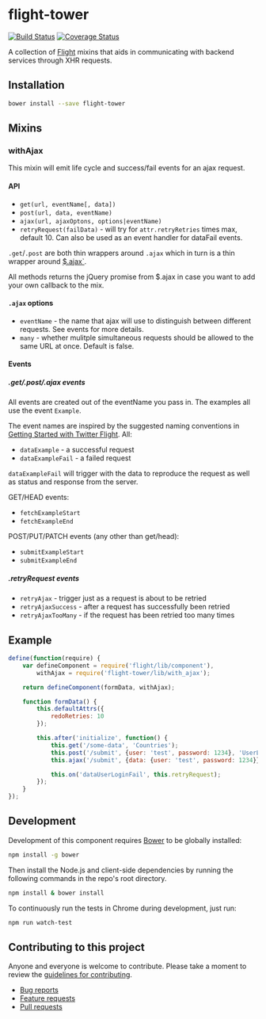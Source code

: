 # flight-tower

[![Build Status](https://secure.travis-ci.org/gaqzi/flight-tower.png)](http://travis-ci.org/gaqzi/flight-tower)
[![Coverage Status](https://coveralls.io/repos/gaqzi/flight-tower/badge.png)](https://coveralls.io/r/gaqzi/flight-tower)

A collection of [Flight](https://github.com/flightjs/flight) mixins
that aids in communicating with backend services through XHR requests.

## Installation

```bash
bower install --save flight-tower
```

## Mixins

### withAjax

This mixin will emit life cycle and success/fail events for an ajax request.

#### API

* `get(url, eventName[, data])`
* `post(url, data, eventName)`
* `ajax(url, ajaxOptons, options|eventName)`
* `retryRequest(failData)` - will try for `attr.retryRetries` times
  max, default 10. Can also be used as an event handler for dataFail
  events.

`.get`/`.post` are both thin wrappers around `.ajax` which in turn is
a thin wrapper around [$.ajax`](http://api.jquery.com/jQuery.ajax/).

All methods returns the jQuery promise from $.ajax in case you want to
add your own callback to the mix.

#### `.ajax` options

* `eventName` - the name that ajax will use to distinguish between
  different requests. See events for more details.
* `many` - whether mulitple simultaneous requests should be allowed to
  the same URL at once. Default is false.

#### Events

##### .get/.post/.ajax events
All events are created out of the eventName you pass in. The examples
all use the event `Example`.

The event names are inspired by the suggested naming conventions in
[Getting Started with Twitter Flight](http://amzn.to/1fUmc7o).
All:
* `dataExample` - a successful request
* `dataExampleFail` - a failed request

`dataExampleFail` will trigger with the data to reproduce the request
as well as status and response from the server.

GET/HEAD events:
* `fetchExampleStart`
* `fetchExampleEnd`

POST/PUT/PATCH events (any other than get/head):
* `submitExampleStart`
* `submitExampleEnd`

##### .retryRequest events

* `retryAjax` - trigger just as a request is about to be retried
* `retryAjaxSuccess` - after a request has successfully been retried
* `retryAjaxTooMany` - if the request has been retried too many times

## Example

```javascript
define(function(require) {
    var defineComponent = require('flight/lib/component'),
        withAjax = require('flight-tower/lib/with_ajax');

    return defineComponent(formData, withAjax);

    function formData() {
        this.defaultAttrs({
            redoRetries: 10
        });

        this.after('initialize', function() {
            this.get('/some-data', 'Countries');
            this.post('/submit', {user: 'test', password: 1234}, 'UserLogin');
            this.ajax('/submit', {data: {user: 'test', password: 1234}}, 'UserLogin');

            this.on('dataUserLoginFail', this.retryRequest);
        });
    }
});

```
## Development

Development of this component requires [Bower](http://bower.io) to be globally
installed:

```bash
npm install -g bower
```

Then install the Node.js and client-side dependencies by running the following
commands in the repo's root directory.

```bash
npm install & bower install
```

To continuously run the tests in Chrome during development, just run:

```bash
npm run watch-test
```

## Contributing to this project

Anyone and everyone is welcome to contribute. Please take a moment to
review the [guidelines for contributing](CONTRIBUTING.md).

* [Bug reports](CONTRIBUTING.md#bugs)
* [Feature requests](CONTRIBUTING.md#features)
* [Pull requests](CONTRIBUTING.md#pull-requests)
